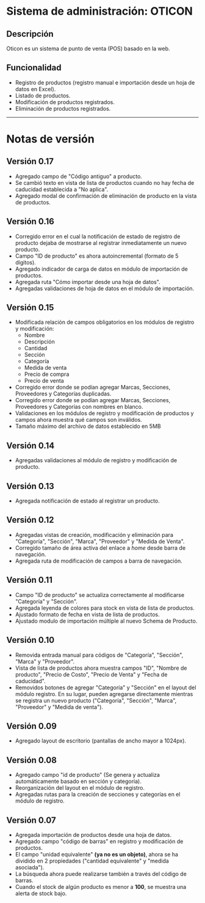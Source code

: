 # Sistema de administración: OTICON
## Descripción
Oticon es un sistema de punto de venta (POS) basado en la web.
## Funcionalidad
+ Registro de productos (registro manual e importación desde un hoja de datos en Excel).
+ Listado de productos.
+ Modificación de productos registrados.
+ Eliminación de productos registrados.
---
# Notas de versión
## Versión 0.17
+ Agregado campo de "Código antiguo" a producto.
+ Se cambió texto en vista de lista de productos cuando no hay fecha de caducidad establecida a "No aplica".
+ Agregado modal de confirmación de eliminación de producto en la vista de productos.

## Versión 0.16
+ Corregido error en el cual la notificación de estado de registro de producto dejaba de mostrarse al registrar inmediatamente un nuevo producto.
+ Campo "ID de producto" es ahora autoincremental (formato de 5 dígitos).
+ Agregado indicador de carga de datos en módulo de importación de productos.
+ Agregada ruta "Cómo importar desde una hoja de datos".
+ Agregadas validaciones de hoja de datos en el módulo de importación.

## Versión 0.15
+ Modificada relación de campos obligatorios en los módulos de registro y modificación:
    + Nombre
    + Descripción
    + Cantidad
    + Sección
    + Categoría
    + Medida de venta
    + Precio de compra
    + Precio de venta
+ Corregido error donde se podían agregar Marcas, Secciones, Proveedores y Categorías duplicadas.
+ Corregido error donde se podían agregar Marcas, Secciones, Proveedores y Categorías con nombres en blanco.
+ Validaciones en los módulos de registro y modificación de productos y campos ahora muestra qué campos son inválidos.
+ Tamaño máximo del archivo de datos establecido en 5MB

## Versión 0.14
+ Agregadas validaciones al módulo de registro y modificación de producto.

## Versión 0.13
+ Agregada notificación de estado al registrar un producto.

## Versión 0.12
+ Agregadas vistas de creación, modificación y eliminación para "Categoría", "Sección", "Marca", "Proveedor" y "Medida de Venta".
+ Corregido tamaño de área activa del enlace a *home* desde barra de navegación.
+ Agregada ruta de modificación de campos a barra de navegación.

## Versión 0.11
+ Campo "ID de producto" se actualiza correctamente al modificarse "Categoría" y "Sección".
+ Agregada leyenda de colores para stock en vista de lista de productos.
+ Ajustado formato de fecha en vista de lista de productos.
+ Ajustado modulo de importación múltiple al nuevo Schema de Producto.

## Versión 0.10
+ Removida entrada manual para códigos de "Categoría", "Sección", "Marca" y "Proveedor".
+ Vista de lista de productos ahora muestra campos "ID", "Nombre de producto", "Precio de Costo", "Precio de Venta" y "Fecha de caducidad".
+ Removidos botones de agregar "Categoría" y "Sección" en el layout del módulo registro. En su lugar, pueden agregarse directamente mientras se registra un nuevo producto ("Categoría", "Sección", "Marca", "Proveedor" y "Medida de venta").

## Versión 0.09
+ Agregado layout de escritorio (pantallas de ancho mayor a 1024px).

## Versión 0.08
+ Agregado campo "id de producto" (Se genera y actualiza automáticamente basado en sección y categoría).
+ Reorganización del layout en el módulo de registro.
+ Agregadas rutas para la creación de secciones y categorías en el módulo de registro.

## Versión 0.07
+ Agregada importación de productos desde una hoja de datos.
+ Agregado campo "código de barras" en registro y modificación de productos.
+ El campo "unidad equivalente" **(ya no es un objeto)**, ahora se ha dividido en 2 propiedades ("cantidad equivalente" y "medida asociada").
+ La búsqueda ahora puede realizarse también a través del código de barras.
+ Cuando el stock de algún producto es menor a **100**, se muestra una alerta de stock bajo.